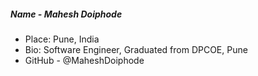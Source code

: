 ##### Name - Mahesh Doiphode
- Place: Pune, India
- Bio: Software Engineer, Graduated from DPCOE, Pune
- GitHub - @MaheshDoiphode

#####
